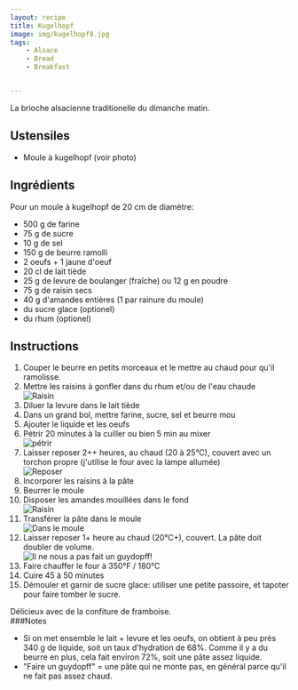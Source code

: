 ```yaml
---
layout: recipe
title: Kugelhopf 
image: img/kugelhopf8.jpg
tags:
    - Alsace
    - Bread
    - Breakfast


---
```


La brioche alsacienne traditionelle du dimanche matin.   

## Ustensiles

- Moule à kugelhopf (voir photo)

## Ingrédients

Pour un moule à kugelhopf de 20 cm de diamètre:

* 500 g de farine
* 75 g de sucre
* 10 g de sel
* 150 g de beurre ramolli
* 2 oeufs + 1 jaune d'oeuf
* 20 cl de lait tiède 
* 25 g de levure de boulanger (fraîche) ou 12 g en poudre
* 75 g de raisin secs
* 40 g d'amandes entières (1 par rainure du moule)
* du sucre glace (optionel)
* du rhum (optionel)

## Instructions

1. Couper le beurre en petits morceaux et le mettre au chaud pour qu'il ramolisse.
2. Mettre les raisins à gonfler dans du rhum et/ou de l'eau chaude  
![Raisin](img/kugelhopf6.jpg)
2. Diluer la levure dans le lait tiède
3. Dans un grand bol, mettre farine, sucre, sel et beurre mou
4. Ajouter le liquide et les oeufs
5. Pétrir 20 minutes à la cuiller ou bien 5 min au mixer   
![pétrir](img/kugelhopf9.jpg)
6. Laisser reposer 2++ heures, au chaud (20 à 25°C), couvert avec un torchon propre (j'utilise le four avec la lampe allumée)  
![Reposer](img/kugelhopf3.jpg)
7. Incorporer les raisins à la pâte
1. Beurrer le moule
1. Disposer les amandes mouillées dans le fond   
![Raisin](img/kugelhopf10.jpg)
1. Transférer la pâte dans le moule   
![Dans le moule](img/kugelhopf5.jpg)
1. Laisser reposer 1+ heure au chaud (20°C+), couvert. La pâte doit doubler de volume.   
![Il ne nous a pas fait un guydopff!](img/kugelhopf2.jpg)
1. Faire chauffer le four à 350°F / 180°C
1. Cuire 45 à 50 minutes
1. Démouler et garnir de sucre glace: utiliser une petite passoire, et tapoter pour faire tomber le sucre.

Délicieux avec de la confiture de framboise.   
###Notes
* Si on met ensemble le lait + levure et les oeufs, on obtient à peu près 340 g de liquide, soit un taux d'hydration de 68%. Comme il y a du beurre en plus, cela fait environ 72%, soit une pâte assez liquide.   
* "Faire un guydopff" = une pâte qui ne monte pas, en général parce qu'il ne fait pas assez chaud.
